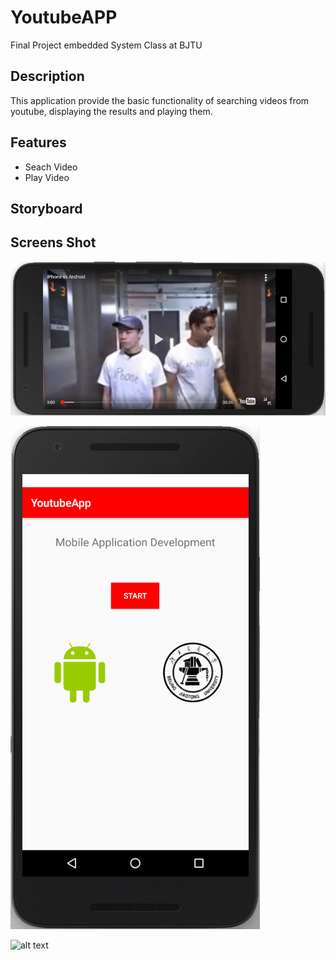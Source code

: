 # YoutubeAPP
Final Project embedded System Class at BJTU

## Description
This application provide the basic functionality of searching videos from youtube, displaying the results and playing them.

## Features
- Seach Video
- Play Video

## Storyboard

## Screens Shot

![alt text](https://github.com/Valent1Poisson/YoutubeAPP/blob/master/video.png)



![alt text](https://github.com/Valent1Poisson/YoutubeAPP/blob/master/home.png)



![alt text]()
